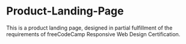 # Product-Landing-Page
This is a product landing page, designed in partial fulfillment of the requirements of freeCodeCamp Responsive Web Design Certification.
